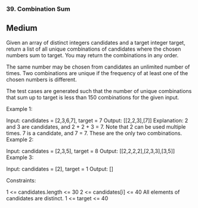 ### 39. Combination Sum
## Medium

Given an array of distinct integers candidates and a target integer target, return a list of all unique combinations of candidates where the chosen numbers sum to target. You may return the combinations in any order.

The same number may be chosen from candidates an unlimited number of times. Two combinations are unique if the 
frequency
 of at least one of the chosen numbers is different.

The test cases are generated such that the number of unique combinations that sum up to target is less than 150 combinations for the given input.

 

Example 1:

Input: candidates = [2,3,6,7], target = 7
Output: [[2,2,3],[7]]
Explanation:
2 and 3 are candidates, and 2 + 2 + 3 = 7. Note that 2 can be used multiple times.
7 is a candidate, and 7 = 7.
These are the only two combinations.
Example 2:

Input: candidates = [2,3,5], target = 8
Output: [[2,2,2,2],[2,3,3],[3,5]]
Example 3:

Input: candidates = [2], target = 1
Output: []
 

Constraints:

1 <= candidates.length <= 30
2 <= candidates[i] <= 40
All elements of candidates are distinct.
1 <= target <= 40
